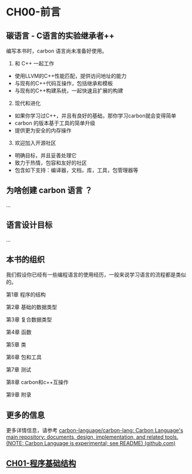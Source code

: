 # CH00-前言

## 碳语言 - C语言的实验继承者++

编写本书时，carbon 语言尚未准备好使用。

1) 和 C++ 一起工作

* 使用LLVM的C++性能匹配，提供访问地址的能力
* 与现有的C++代码互操作，包括继承和模板
* 与现有的C++构建系统，一起快速且扩展的构建

2) 现代和进化

* 如果你学习过C++，并且有良好的基础，那你学习carbon就会变得简单
* carbon 的版本基于工具的简单升级
* 提供更为安全的内存操作

3)  欢迎加入开源社区

* 明确目标，并且妥善处理它
* 致力于热情，包容和友好的社区
* 包含如下支持：编译器，文档，库，工具，包管理器等

## 为啥创建 carbon 语言 ？

...

## 语言设计目标

...

## 本书的组织

我们假设你已经有一些编程语言的使用经历，一般来说学习语言的流程都是类似的。

第1章 程序的结构

第2章 基础的数据类型

第3章 复合数据类型

第4章 函数

第5章 类

第6章 包和工具

第7章 测试

第8章 carbon和c++互操作

第9章 附录

## 更多的信息

更多详情信息，请参考 [carbon-language/carbon-lang: Carbon Language's main repository: documents, design, implementation, and related tools. (NOTE: Carbon Language is experimental; see README) (github.com)](https://github.com/carbon-language/carbon-lang)

## [CH01-程序基础结构](CH01-程序的基础结构.md)

